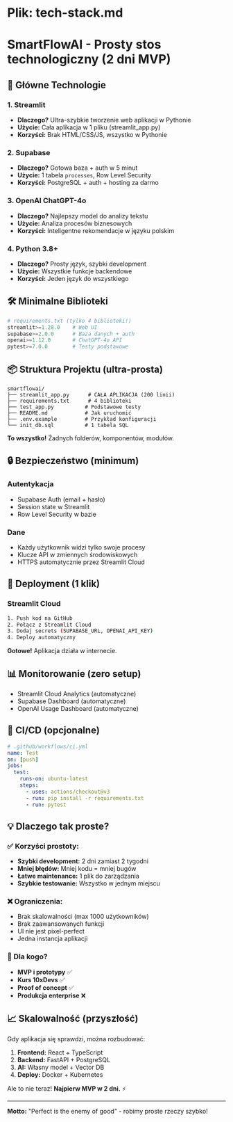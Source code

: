 # Plik: tech-stack.md

# SmartFlowAI - Prosty stos technologiczny (2 dni MVP)

## 🎯 Główne Technologie

### 1. Streamlit
- **Dlaczego?** Ultra-szybkie tworzenie web aplikacji w Pythonie
- **Użycie:** Cała aplikacja w 1 pliku (streamlit_app.py)
- **Korzyści:** Brak HTML/CSS/JS, wszystko w Pythonie

### 2. Supabase
- **Dlaczego?** Gotowa baza + auth w 5 minut
- **Użycie:** 1 tabela `processes`, Row Level Security
- **Korzyści:** PostgreSQL + auth + hosting za darmo

### 3. OpenAI ChatGPT-4o
- **Dlaczego?** Najlepszy model do analizy tekstu
- **Użycie:** Analiza procesów biznesowych
- **Korzyści:** Inteligentne rekomendacje w języku polskim

### 4. Python 3.8+
- **Dlaczego?** Prosty język, szybki development
- **Użycie:** Wszystkie funkcje backendowe
- **Korzyści:** Jeden język do wszystkiego

## 🛠️ Minimalne Biblioteki

```python
# requirements.txt (tylko 4 biblioteki!)
streamlit>=1.28.0    # Web UI
supabase>=2.0.0      # Baza danych + auth
openai>=1.12.0       # ChatGPT-4o API
pytest>=7.0.0        # Testy podstawowe
```

## 📦 Struktura Projektu (ultra-prosta)

```
smartflowai/
├── streamlit_app.py      # CAŁA APLIKACJA (200 linii)
├── requirements.txt      # 4 biblioteki
├── test_app.py          # Podstawowe testy  
├── README.md            # Jak uruchomić
├── .env.example         # Przykład konfiguracji
└── init_db.sql          # 1 tabela SQL
```

**To wszystko!** Żadnych folderów, komponentów, modułów.

## 🔒 Bezpieczeństwo (minimum)

### Autentykacja
- Supabase Auth (email + hasło)
- Session state w Streamlit
- Row Level Security w bazie

### Dane
- Każdy użytkownik widzi tylko swoje procesy
- Klucze API w zmiennych środowiskowych
- HTTPS automatycznie przez Streamlit Cloud

## 🚀 Deployment (1 klik)

### Streamlit Cloud
```bash
1. Push kod na GitHub
2. Połącz z Streamlit Cloud  
3. Dodaj secrets (SUPABASE_URL, OPENAI_API_KEY)
4. Deploy automatyczny
```

**Gotowe!** Aplikacja działa w internecie.

## 📊 Monitorowanie (zero setup)

- Streamlit Cloud Analytics (automatyczne)
- Supabase Dashboard (automatyczne)  
- OpenAI Usage Dashboard (automatyczne)

## 🔄 CI/CD (opcjonalne)

```yaml
# .github/workflows/ci.yml
name: Test
on: [push]
jobs:
  test:
    runs-on: ubuntu-latest
    steps:
      - uses: actions/checkout@v3
      - run: pip install -r requirements.txt
      - run: pytest
```

## 💡 Dlaczego tak proste?

### ✅ Korzyści prostoty:
- **Szybki development:** 2 dni zamiast 2 tygodni
- **Mniej błędów:** Mniej kodu = mniej bugów
- **Łatwe maintenance:** 1 plik do zarządzania
- **Szybkie testowanie:** Wszystko w jednym miejscu

### ❌ Ograniczenia:
- Brak skalowalności (max 1000 użytkowników)
- Brak zaawansowanych funkcji
- UI nie jest pixel-perfect
- Jedna instancja aplikacji

### 🎯 Dla kogo?
- **MVP i prototypy** ✅
- **Kurs 10xDevs** ✅  
- **Proof of concept** ✅
- **Produkcja enterprise** ❌

## 📈 Skalowalność (przyszłość)

Gdy aplikacja się sprawdzi, można rozbudować:

1. **Frontend:** React + TypeScript
2. **Backend:** FastAPI + PostgreSQL
3. **AI:** Własny model + Vector DB
4. **Deploy:** Docker + Kubernetes

Ale to nie teraz! **Najpierw MVP w 2 dni.** ⚡

---

**Motto:** "Perfect is the enemy of good" - robimy proste rzeczy szybko!